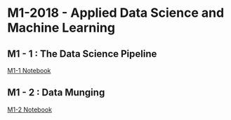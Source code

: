 # M1-2018 - Applied Data Science and Machine Learning

## M1 - 1 : The Data Science Pipeline

[M1-1 Notebook](https://rawgit.com/SDS-AAU/M1-2018/master/M1_1_DS_pipeline.nb.html)

## M1 - 2 : Data Munging

[M1-2 Notebook](https://rawgit.com/SDS-AAU/M1-2018/master/M1_2_data_munging.nb.html)